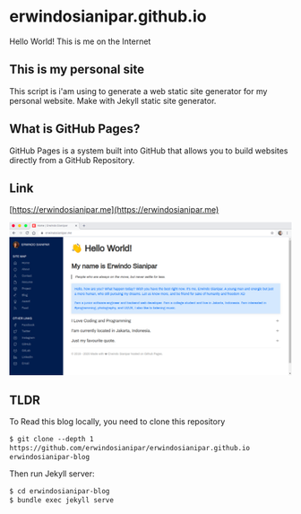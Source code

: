 # erwindosianipar.github.io
Hello World! This is me on the Internet  

## This is my personal site

This script is i'am using to generate a web static site generator for my personal website.
Make with Jekyll static site generator.

## What is GitHub Pages?

GitHub Pages is a system built into GitHub that allows you to build websites directly from a GitHub Repository.

## Link
[https://erwindosianipar.me](https://erwindosianipar.me)

![Screenshot](/media/erwindosianipar.me.png)

## TLDR

To Read this blog locally, you need to clone this repository

```
$ git clone --depth 1 https://github.com/erwindosianipar/erwindosianipar.github.io erwindosianipar-blog
```

Then run Jekyll server:

```
$ cd erwindosianipar-blog
$ bundle exec jekyll serve
```